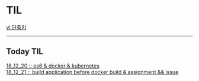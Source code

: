 # TIL
[vi 단축키](/IDE/vi.md)

--- 

## Today TIL
[18_12_20 :: es6 & docker & kubernetes](/Today/18_12_20.md)  
[18_12_21 :: build application before docker build & assignment && issue](/Today/18_12_21.md)
